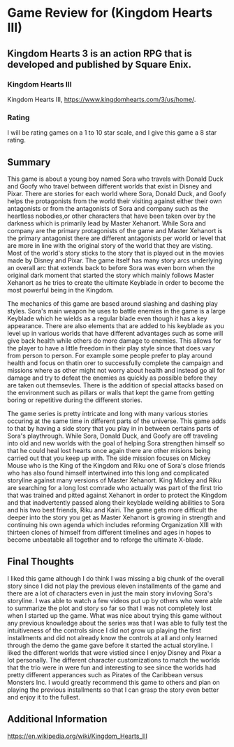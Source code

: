 # Game Review for (Kingdom Hearts III)

## Kingdom Hearts 3 is an action RPG that is developed and published by Square Enix. 

### Kingdom Hearts III

  Kingdom Hearts III, https://www.kingdomhearts.com/3/us/home/.

### Rating

  I will be rating games on a 1 to 10 star scale, and I give this game a 8 star rating.

## Summary
  This game is about a young boy named Sora who travels with Donald Duck and Goofy who travel between different worlds that 
exist in Disney and Pixar. There are stories for each world where Sora, Donald Duck, and Goofy helps the protagonists from the 
world their visiting against either their own antagonists or from the antagonists of Sora and company such as the heartless 
nobodies,or other characters that have been taken over by the darkness which is primarily lead by Master Xehanort. While Sora
and company are the primary protagonists of the game and Master Xehanort is the primary antagonist there are different 
antagonists per world or level that are more in line with the original story of the world that they are visting. Most of the 
world's story sticks to the story that is played out in the movies made by Disney and Pixar. The game itself has many story 
arcs underlying an overall arc that extends back to before Sora was even born when the original dark moment that started the 
story which mainly follows Master Xehanort as he tries to create the ultimate Keyblade in order to become the most powerful 
being in the Kingdom.

  The mechanics of this game are based around slashing and dashing play styles. Sora's main weapon he uses to battle enemies
in the game is a large Keyblade which he wields as a regular blade even though it has a key appearance. There are also elements that are added to his keyblade as you level up in various worlds that have different advantages such as some will give back health while others do more damage to enemies. This allows for the player to have a little freedom in their play style since that does vary from person to person. For example some people prefer to play around health and focus on thatin orer to successfully complete the campaign and missions where as other might not worry about health and instead go all for damage and try to defeat the enemies as quickly as possible before they are taken out themsevles. There is the addition of special attacks based on the environment such as pillars or walls that kept the game from getting boring or repetitive during the different stories.

  The game series is pretty intricate and long with many various stories occuring at the same time in different parts of the
universe. This game adds to that by having a side story that you play in in between certains parts of Sora's playthrough. While Sora, Donald Duck, and Goofy are off traveling into old and new worlds with the goal of helping Sora strengthen himself so that he could heal lost hearts once again there are other misions being carried out that you keep up with. The side mission focuses on Mickey Mouse who is the King of the Kingdom and Riku one of Sora's close friends who has also found himself intertwined into this long and complicated storyline against many versions of Master Xehanort. King Mickey and Riku are searching for a long lost comrade who actually was part of the first trio that was trained and pitted against Xehanort in order to protect the  Kingdom and that inadvertently passed along their keyblade weilding abilities to Sora and his two best friends, Riku and Kairi. The game gets more difficult the deeper into the story you get as Master Xehanort is growing in strength and continuing his own agenda which includes reforming Organization XIII with thirteen clones of himself from different timelines and ages in hopes to become unbeatable all together and to reforge the ultimate X-blade.

## Final Thoughts

  I liked this game although I do think I was missing a big chunk of the overall story since I did not play the previous eleven installments of the game and there are a lot of characters even in just the main story invloving Sora's storyline. I was able to watch a few videos put up by others who were able to summarize the plot and story so far so that I was not completely lost when I started up the game. What was nice about trying this game without any previous knowledge about the series was that I was able to fully test the intuitiveness of the controls since I did not grow up playing the first installments and did not already know the controls at all and only learned through the demo the game gave before it started the actual storyline. I liked the different worlds that were vistied since I enjoy Disney and Pixar a lot personally. The different character customizations to match the worlds that the trio were in were fun and interesting to see since the worlds had pretty different apperances such as Pirates of the Caribbean versus Monsters Inc. I would greatly recommend this game to others and plan on playing the previous installments so that I can grasp the story even better and enjoy it to the fullest.

## Additional Information

  https://en.wikipedia.org/wiki/Kingdom_Hearts_III
